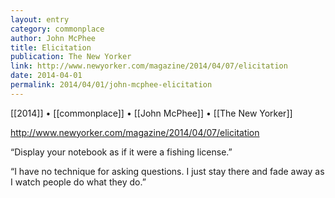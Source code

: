 ```yaml
---
layout: entry
category: commonplace
author: John McPhee
title: Elicitation
publication: The New Yorker
link: http://www.newyorker.com/magazine/2014/04/07/elicitation
date: 2014-04-01
permalink: 2014/04/01/john-mcphee-elicitation
---
```


[[2014]] • [[commonplace]] • [[John McPhee]] • [[The New Yorker]]

http://www.newyorker.com/magazine/2014/04/07/elicitation

“Display your notebook as if it were a fishing license.”

“I have no technique for asking questions. I just stay there and fade away as I watch people do what they do.”